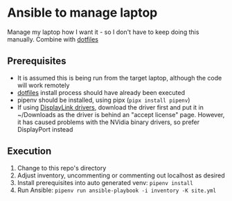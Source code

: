 # Ansible to manage laptop

Manage my laptop how I want it - so I don't have to keep doing this manually.
Combine with [dotfiles](https://github.com/bdellegrazie/dotfiles)

## Prerequisites

* It is assumed this is being run from the target laptop, although the code will work remotely
* [dotfiles](https://github.com/bdellegrazie/dotfiles) install process should have already been executed
* pipenv should be installed, using pipx (`pipx install pipenv`)
* If using [DisplayLink drivers](https://www.displaylink.com/downloads), download the driver first and put it in ~/Downloads as the driver is behind an "accept license" page.
  However, it has caused problems with the NVidia binary drivers, so prefer DisplayPort instead

## Execution

1. Change to this repo's directory
2. Adjust inventory, uncommenting or commenting out localhost as desired
3. Install prerequisites into auto generated venv: `pipenv install`
4. Run Ansible: `pipenv run ansible-playbook -i inventory -K site.yml`
